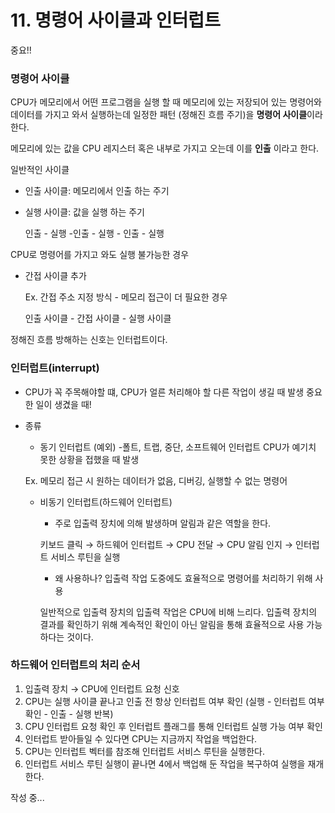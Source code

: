 # 11. ****명령어 사이클과 인터럽트****

중요!!

### 명령어 사이클

CPU가 메모리에서 어떤 프로그램을 실행 할 때 메모리에 있는 저장되어 있는 명령어와 데이터를 가지고 와서 실행하는데 일정한 패턴 (정해진 흐름 주기)을 **명령어 사이클**이라 한다. 

메모리에 있는 값을 CPU 레지스터 혹은 내부로 가지고 오는데 이를 **인출** 이라고 한다.  

일반적인 사이클

- 인출 사이클: 메모리에서 인출 하는 주기
- 실행 사이클: 값을 실행 하는 주기
    
    인출 - 실행 -인출 - 실행 - 인출 - 실행
    

CPU로 명령어를 가지고 와도 실행 불가능한 경우 

- 간접 사이클 추가
    
    Ex. 간접 주소 지정 방식 - 메모리 접근이 더 필요한 경우 
    
    인출 사이클 - 간접 사이클 - 실행 사이클 
    

정해진 흐름 방해하는 신호는 인터럽트이다.

### 인터럽트(**interrupt**)

- CPU가 꼭 주목해야할 떄, CPU가 얼른 처리해야 할 다른 작업이 생길 때 발생
중요한 일이 생겼을 때!
- 종류
    - 동기 인터럽트 (예외) -폴트, 트랩, 중단, 소프트웨어 인터럽트
    CPU가 예기치 못한 상황을 접했을 때 발생 
    
    Ex. 메모리 접근 시 원하는 데이터가 없음, 디버깅, 실행할 수 없는 명령어
    - 비동기 인터럽트(하드웨어 인터럽트)
        - 주로 입출력 장치에 의해 발생하며 알림과 같은 역할을 한다. 
        
         키보드 클릭 → 하드웨어 인터럽트 → CPU 전달 → CPU 알림 인지 → 인터럽트 서비스 루틴을 실행
        - 왜 사용하나? 입출력 작업 도중에도 효율적으로 명령어를 처리하기 위해 사용
            
         일반적으로 입출력 장치의 입출력 작업은 CPU에 비해 느리다. 입출력 장치의 결과를 확인하기 위해 계속적인 확인이 아닌 알림을 통해 효율적으로 사용 가능하다는 것이다.
            

### 하드웨어 인터럽트의 처리 순서

1. 입출력 장치 →  CPU에 인터럽트 요청 신호
2. CPU는 실행 사이클 끝나고 인출 전 항상 인터럽트 여부 확인 
(실행 - 인터럽트 여부 확인 - 인출 - 실행 반복) 
3. CPU 인터럽트 요청 확인 후 인터럽트 플래그를 통해 인터럽트 실행 가능 여부 확인
4. 인터럽트 받아들일 수 있다면 CPU는 지금까지 작업을 백업한다.
5. CPU는 인터럽트 벡터를 참조해 인터럽트 서비스 루틴을 실행한다.
6. 인터럽트 서비스 루틴 실행이 끝나면 4에서 백업해 둔 작업을 복구하여 실행을 재개한다.


작성 중...
